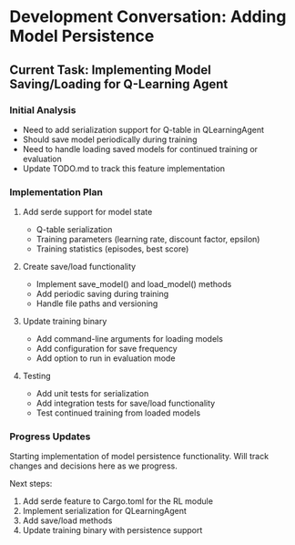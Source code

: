 # Development Conversation: Adding Model Persistence

## Current Task: Implementing Model Saving/Loading for Q-Learning Agent

### Initial Analysis
- Need to add serialization support for Q-table in QLearningAgent
- Should save model periodically during training
- Need to handle loading saved models for continued training or evaluation
- Update TODO.md to track this feature implementation

### Implementation Plan
1. Add serde support for model state
   - Q-table serialization
   - Training parameters (learning rate, discount factor, epsilon)
   - Training statistics (episodes, best score)

2. Create save/load functionality
   - Implement save_model() and load_model() methods
   - Add periodic saving during training
   - Handle file paths and versioning

3. Update training binary
   - Add command-line arguments for loading models
   - Add configuration for save frequency
   - Add option to run in evaluation mode

4. Testing
   - Add unit tests for serialization
   - Add integration tests for save/load functionality
   - Test continued training from loaded models

### Progress Updates
Starting implementation of model persistence functionality. Will track changes and decisions here as we progress.

Next steps:
1. Add serde feature to Cargo.toml for the RL module
2. Implement serialization for QLearningAgent
3. Add save/load methods
4. Update training binary with persistence support 
